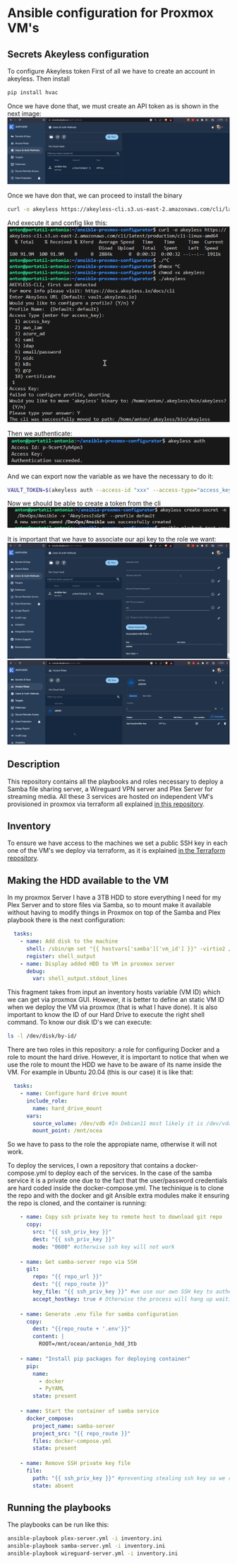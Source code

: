 # Ansible configuration for Proxmox VM's

## Secrets Akeyless configuration
To configure Akeyless token
First of all we have to create an account in akeyless. Then install 
```bash
pip install hvac
```
Once we have done that, we must create an API token as is shown in the next image:
![Alt text](./images/2023-04-26%2022_46_37-README.md%20-%20ansible-proxmox-configurator%20%5BWSL_%20Ubuntu%5D%20-%20Visual%20Studio%20Code.png "Title")

Once we have don that, we can proceed to install the binary
```bash
curl -o akeyless https://akeyless-cli.s3.us-east-2.amazonaws.com/cli/latest/production/cli-linux-amd64
```
And execute it and config like this: 
![Alt text](./images/2023-04-26%2022_45_51-README.md%20-%20ansible-proxmox-configurator%20%5BWSL_%20Ubuntu%5D%20-%20Visual%20Studio%20Code.png)

Then we authenticate:
![Alt text](./images/2023-04-26%2022_46_06-README.md%20-%20ansible-proxmox-configurator%20%5BWSL_%20Ubuntu%5D%20-%20Visual%20Studio%20Code.png)

And we can  export now the variable as we have the necessary to do it:
```bash
VAULT_TOKEN=$(akeyless auth --access-id "xxx" --access-type="access_key" --access-key "xxx" --json true | awk '/token/ { gsub(/[",]/,"",$2); print $2}' > ~/.vault-token)
```

Now we should be able to create a token from the cli
![Alt text](./images/2023-04-26%2022_47_55-README.md%20-%20ansible-proxmox-configurator%20%5BWSL_%20Ubuntu%5D%20-%20Visual%20Studio%20Code.png)

It is important that we have to associate our api key to the role we want:
![Alt text](./images/2023-04-26%2022_47_06-.png)
![Alt text](./images/2023-04-26%2022_46_52-README.md%20-%20ansible-proxmox-configurator%20%5BWSL_%20Ubuntu%5D%20-%20Visual%20Studio%20Code.png)

## Description
This repository contains all the playbooks and roles necessary to deploy a Samba file sharing server, a Wireguard VPN server and Plex Server for streaming media. All these 3 services are hosted on independent VM's provisioned in proxmox via terraform all explained [in this repository](https://github.com/AntonioBriPerez/proxmox-terraform). 

## Inventory
To ensure we have access to the machines we set a public SSH key in each one of the VM's we deploy via terraform, as it is explained [in the Terraform repository](https://github.com/AntonioBriPerez/proxmox-terraform). 
## Making the HDD available to the VM
In my proxmox Server I have a 3TB HDD to store everything I need for my Plex Server and to store files via Samba, so to mount make it available without having to modify things in Proxmox on top of the Samba and Plex playbook there is the next configuration: 

``` yaml
  tasks:
    - name: Add disk to the machine
      shell: /sbin/qm set "{{ hostvars['samba']['vm_id'] }}" -virtio2 /dev/disk/by-id/ata-ST3000DM001-1CH166_Z1F4C8RS-part2
      register: shell_output
    - name: Display added HDD to VM in proxmox server
      debug:
        var: shell_output.stdout_lines
```
This fragment takes from input an inventory hosts variable (VM ID) which we can get via proxmox GUI. However, it is better to define an static VM ID when we deploy the VM via proxmox (that is what I have done). It is also important to know the ID of our Hard Drive to execute the right shell command. To know our disk ID's we can execute: 
```bash
ls -l /dev/disk/by-id/
```
There are two roles in this repository: a role for configuring Docker and a role to mount the hard drive. However, it is important to notice that when we use the role to mount the HDD we have to be aware of its name inside the VM. For example in Ubuntu 20.04 (this is our case) it is like that: 

```yaml
  tasks:
    - name: Configure hard drive mount
      include_role:
        name: hard_drive_mount
      vars:
        source_volume: /dev/vdb #In Debian11 most likely it is /dev/vda
        mount_point: /mnt/ocea
```
So we have to pass to the role the appropiate name, otherwise it will not work. 

To deploy the services, I own a repository that contains a docker-compose.yml to deploy each of the services. In the case of the samba service it is a private one due to the fact that the user/password credentials are hard coded inside the docker-compose.yml. The techinique is to clone the repo and with the docker and git Ansible extra modules make it ensuring the repo is cloned, and the container is running: 

```yaml
    - name: Copy ssh private key to remote host to download git repo
      copy:
        src: "{{ ssh_priv_key }}"
        dest: "{{ ssh_priv_key }}"
        mode: "0600" #otherwise ssh key will not work

    - name: Get samba-server repo via SSH
      git:
        repo: "{{ repo_url }}"
        dest: "{{ repo_route }}"
        key_file: "{{ ssh_priv_key }}" #we use our own SSH key to authenticate against github
        accept_hostkey: true # Otherwise the process will hang up waiting for verificate the remote host

    - name: Generate .env file for samba configuration
      copy:
        dest: "{{repo_route + '.env'}}"
        content: |
          ROOT=/mnt/ocean/antonio_hdd_3tb

    - name: "Install pip packages for deploying container"
      pip:
        name:
          - docker
          - PyYAML
        state: present

    - name: Start the container of samba service
      docker_compose:
        project_name: samba-server
        project_src: "{{ repo_route }}"
        files: docker-compose.yml
        state: present

    - name: Remove SSH private key file
      file:
        path: "{{ ssh_priv_key }}" #preventing stealing ssh key so we remove it
        state: absent

```

## Running the playbooks
The playbooks can be run like this: 

```bash
ansible-playbook plex-server.yml -i inventory.ini
ansible-playbook samba-server.yml -i inventory.ini
ansible-playbook wireguard-server.yml -i inventory.ini

```
